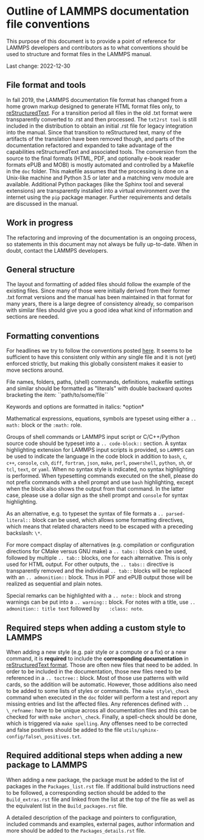 # Outline of LAMMPS documentation file conventions

This purpose of this document is to provide a point of reference
for LAMMPS developers and contributors as to what conventions
should be used to structure and format files in the LAMMPS manual.

Last change: 2022-12-30

## File format and tools

In fall 2019, the LAMMPS documentation file format has changed from a
home grown markup designed to generate HTML format files only, to
[reStructuredText](https://docutils.sourceforge.io/rst.html>).  For a
transition period all files in the old .txt format were transparently
converted to .rst and then processed.  The `txt2rst tool` is still
included in the distribution to obtain an initial .rst file for legacy
integration into the manual.  Since that transition to reStructured
text, many of the artifacts of the translation have been removed though,
and parts of the documentation refactored and expanded to take advantage
of the capabilities reStructuredText and associated tools.  The
conversion from the source to the final formats (HTML, PDF, and
optionally e-book reader formats ePUB and MOBI) is mostly automated and
controlled by a Makefile in the `doc` folder. This makefile assumes that
the processing is done on a Unix-like machine and Python 3.5 or later
and a matching venv module are available.  Additional Python
packages (like the Sphinx tool and several extensions) are transparently
installed into a virtual environment over the internet using the `pip`
package manager.  Further requirements and details are discussed in the
manual.

## Work in progress

The refactoring and improving of the documentation is an ongoing
process, so statements in this document may not always be fully
up-to-date.  When in doubt, contact the LAMMPS developers.

## General structure

The layout and formatting of added files should follow the example of
the existing files.  Since many of those were initially derived from
their former .txt format versions and the manual has been maintained in
that format for many years, there is a large degree of consistency
already, so comparison with similar files should give you a good idea
what kind of information and sections are needed.

## Formatting conventions

For headlines we try to follow the conventions posted [here](https://documentation-style-guide-sphinx.readthedocs.io/en/latest/style-guide.html#headings).
It seems to be sufficient to have this consistent only within
any single file and it is not (yet) enforced strictly, but making
this globally consistent makes it easier to move sections around.

File names, folders, paths, (shell) commands, definitions, makefile
settings and similar should be formatted as "literals" with
double backward quotes bracketing the item: \`\`path/to/some/file\`\`

Keywords and options are formatted in italics:  \*option\*

Mathematical expressions, equations, symbols are typeset using
either a `.. math:` block or the `:math:` role.

Groups of shell commands or LAMMPS input script or C/C++/Python source
code should be typeset into a `.. code-block::` section. A syntax
highlighting extension for LAMMPS input scripts is provided, so `LAMMPS`
can be used to indicate the language in the code block in addition to
`bash`, `c`, `c++`, `console`, `csh`, `diff`, `fortran`, `json`, `make`,
`perl`, `powershell`, `python`, `sh`, or `tcl`, `text`, or `yaml`.  When
no syntax style is indicated, no syntax highlighting is performed.  When
typesetting commands executed on the shell, please do not prefix
commands with a shell prompt and use `bash` highlighting, except when
the block also shows the output from that command.  In the latter case,
please use a dollar sign as the shell prompt and `console` for syntax
highlighting.

As an alternative, e.g. to typeset the syntax of file formats
a `.. parsed-literal::` block can be used, which allows some
formatting directives, which means that related characters need
to be escaped with a preceding backslash: `\*`.

For more compact display of alternatives (e.g. compilation or
configuration directions for CMake versus GNU make) a `.. tabs::`
block can be used, followed by multiple `.. tab::` blocks, one
for each alternative. This is only used for HTML output. For other
outputs, the `.. tabs::` directive is transparently removed and
the individual `.. tab::` blocks will be replaced with an
`.. admonition::` block. Thus in PDF and ePUB output those will
be realized as sequential and plain notes.

Special remarks can be highlighted with a `.. note::` block and
strong warnings can be put into a `.. warning::` block.
For notes with a title, use `.. admonition:: title text` followed
by `   :class: note`.

## Required steps when adding a custom style to LAMMPS

When adding a new style (e.g. pair style or a compute or a fix) or a new
command, it is **required** to include the **corresponding documentation**
in [reStructuredText format](https://docutils.sourceforge.io/rst.html).
Those are often new files that need to be added.  In order to be
included in the documentation, those new files need to be referenced in a
`.. toctree::` block.  Most of those use patterns with wild cards, so the
addition will be automatic.  However, those additions also need to be
added to some lists of styles or commands.  The `make style\_check`
command when executed in the `doc` folder will perform a test and report
any missing entries and list the affected files.  Any references defined
with `.. \_refname:` have to be unique across all documentation files
and this can be checked for with `make anchor\_check`.  Finally, a
spell-check should be done, which is triggered via `make spelling`.  Any
offenses need to be corrected and false positives should be added to the
file `utils/sphinx-config/false\_positives.txt`.

## Required additional steps when adding a new package to LAMMPS

When adding a new package, the package must be added to the list of
packages in the `Packages_list.rst` file.  If additional build instructions
need to be followed, a corresponding section should be added to the
`Build_extras.rst` file and linked from the list at the top of the
file as well as the equivalent list in the `Build_packages.rst` file.

A detailed description of the package and pointers to configuration,
included commands and examples, external pages, author information and
more should be added to the `Packages_details.rst` file.
